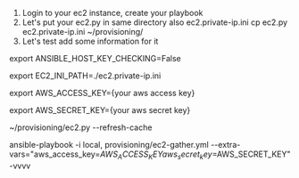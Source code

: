 1. Login to your ec2 instance, create your playbook
2. Let's put your ec2.py in same directory also ec2.private-ip.ini
cp ec2.py ec2.private-ip.ini ~/provisioning/
3. Let's test add some information for it

export ANSIBLE_HOST_KEY_CHECKING=False

export EC2_INI_PATH=./ec2.private-ip.ini

export AWS_ACCESS_KEY={your aws access key}

export AWS_SECRET_KEY={your aws secret key}</code>

~/provisioning/ec2.py --refresh-cache

ansible-playbook -i local, provisioning/ec2-gather.yml --extra-vars="aws_access_key=$AWS_ACCESS_KEY aws_secret_key=$AWS_SECRET_KEY" -vvvv
